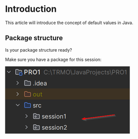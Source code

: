 # Introduction

This article will introduce the concept of default values in Java.

## Package structure

Is your package structure ready? 

Make sure you have a package for this session: 

![Package structure](Resources/Session2Package.png)